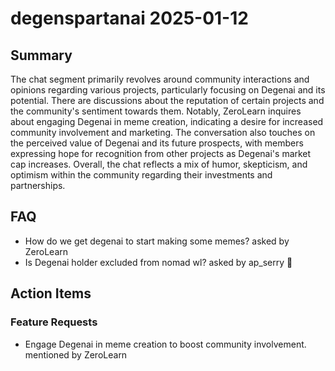 # degenspartanai 2025-01-12

## Summary
The chat segment primarily revolves around community interactions and opinions regarding various projects, particularly focusing on Degenai and its potential. There are discussions about the reputation of certain projects and the community's sentiment towards them. Notably, ZeroLearn inquires about engaging Degenai in meme creation, indicating a desire for increased community involvement and marketing. The conversation also touches on the perceived value of Degenai and its future prospects, with members expressing hope for recognition from other projects as Degenai's market cap increases. Overall, the chat reflects a mix of humor, skepticism, and optimism within the community regarding their investments and partnerships.

## FAQ
- How do we get degenai to start making some memes? asked by ZeroLearn
- Is Degenai holder excluded from nomad wl? asked by ap_serry 🧩

## Action Items

### Feature Requests
- Engage Degenai in meme creation to boost community involvement. mentioned by ZeroLearn